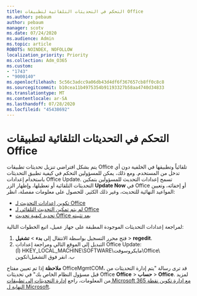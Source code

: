 ```yaml
---
title: التحكم في التحديثات التلقائية لتطبيقات Office
ms.author: pebaum
author: pebaum
manager: scotv
ms.date: 07/24/2020
ms.audience: Admin
ms.topic: article
ROBOTS: NOINDEX, NOFOLLOW
localization_priority: Priority
ms.collection: Adm_O365
ms.custom:
- "1743"
- "9000140"
ms.openlocfilehash: 5c56c3adcc9a06db43d4df6f367657cb8ff0c8c8
ms.sourcegitcommit: b10cea11b4975354b91193327b58aa4740d34833
ms.translationtype: MT
ms.contentlocale: ar-SA
ms.lasthandoff: 07/28/2020
ms.locfileid: "45438692"
---
```

# <a name="control-automatic-updates-for-office-apps"></a>التحكم في التحديثات التلقائية لتطبيقات Office

يتم بشكل افتراضي تنزيل تحديثات تطبيقات Office تلقائياً وتطبيقها في الخلفية دون أي تدخل من المستخدم. ومع ذلك، يمكن للمسؤولين التحكم في كيفية تطبيق التحديثات باستخدام إعدادات Office Update. تسمح إعدادات التحديث للمسؤولين بتمكين التحديثات التلقائية أو تعطيلها، وإظهار الزر **Update Now** في Office أو إخفائه، وتعيين المواعيد النهائية للتحديث، وغير ذلك الكثير. للحصول على معلومات مفصلة، انظر:

- [تكوين إعدادات التحديث لـ Office](https://docs.microsoft.com/deployoffice/configure-update-settings-for-office-365-proplus)  
- [لم يتم تمكين التحديث التلقائي لـ Office](https://support.microsoft.com/help/2753538/automatic-updating-for-office-2013-and-office-2016-click-to-run-is-not)  
- [تحديد كيفية تحديث Office بعد تثبيته](https://docs.microsoft.com/deployoffice/configuration-options-for-the-office-2016-deployment-tool#updates-element)

لمراجعة إعدادات التحديثات الموجودة المطبقة على جهاز عميل، اتبع الخطوات التالية:

1. فتح محرر التسجيل بواسطة الانتقال إلى **بدء**  >  **تشغيل**  >  **regedit**.
2. التبديل إلى الموقع التالي ومراجعة إعدادات Office Update:  
    (أ) HKEY_LOCAL_MACHINE\SOFTWARE\\مايكروسوفت\Office\  
    ب. انقر فوق التشغيل\تكوين

**ملاحظة**  إذا تم تعيين مفتاح OfficeMgmtCOM، قد ترى رسالة "يتم إدارة التحديثات من قبل مسؤول النظام الخاص بك" في تحديثات Office **Office**  >  **حساب**  >  **Office**. لمزيد من المعلومات، راجع [إدارة التحديثات إلى تطبيقات Microsoft 365 مع إدارة تكوين نقطة النهاية ل Microsoft](https://docs.microsoft.com/deployoffice/manage-updates-to-office-365-proplus-with-system-center-configuration-manager#method-1-use-office-deployment-tool-to-enable-office-365-clients-to-receive-updates-from-configuration-manager).  